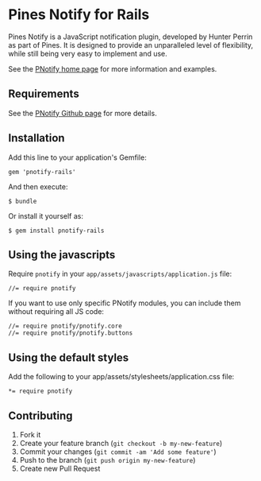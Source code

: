 # Pines Notify for Rails

Pines Notify is a JavaScript notification plugin, developed by Hunter Perrin as part of Pines. It is designed to provide an unparalleled level of flexibility, while still being very easy to implement and use.

See the [PNotify home page](http://sciactive.com/pnotify/) for more information and examples.

## Requirements

See the [PNotify Github page](https://github.com/sciactive/pnotify#requirements) for more details.

## Installation

Add this line to your application's Gemfile:

    gem 'pnotify-rails'

And then execute:

    $ bundle

Or install it yourself as:

    $ gem install pnotify-rails

## Using the javascripts

Require `pnotify` in your `app/assets/javascripts/application.js` file:

    //= require pnotify

If you want to use only specific PNotify modules, you can include them without requiring all JS code:

	//= require pnotify/pnotify.core
	//= require pnotify/pnotify.buttons

## Using the default styles

Add the following to your app/assets/stylesheets/application.css file:

    *= require pnotify


## Contributing

1. Fork it
2. Create your feature branch (`git checkout -b my-new-feature`)
3. Commit your changes (`git commit -am 'Add some feature'`)
4. Push to the branch (`git push origin my-new-feature`)
5. Create new Pull Request
